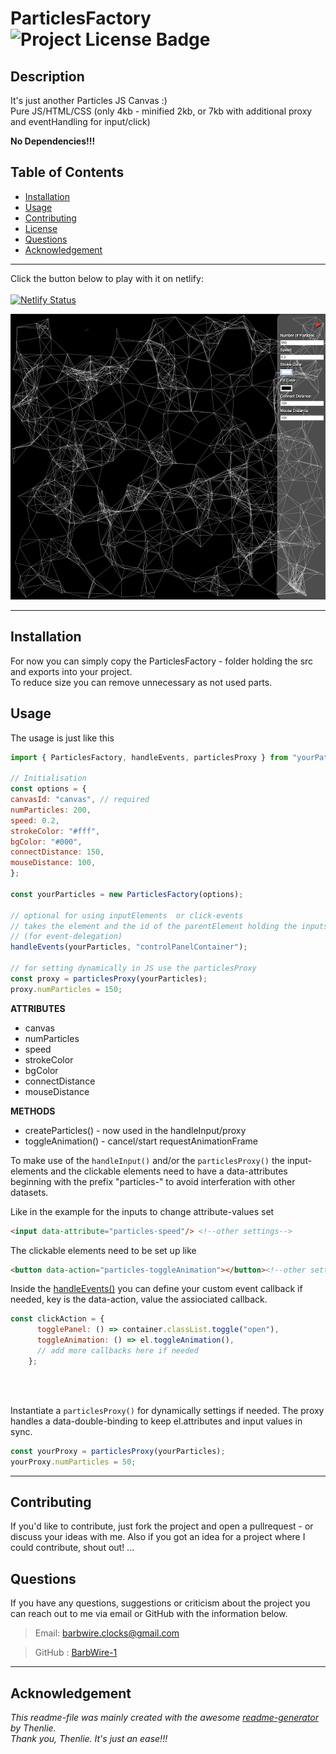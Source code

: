 
  # ParticlesFactory  ![Project License Badge](https://img.shields.io/badge/license-MIT-brightgreen)

  ## Description

  It's just another Particles JS Canvas :)<br>
  Pure JS/HTML/CSS (only 4kb - minified 2kb, or 7kb with additional proxy and eventHandling for input/click)

  **No Dependencies!!!**

  ## Table of Contents

  * [Installation](#Installation)
  * [Usage](#Usage)
  * [Contributing](#Contributing)
  * [License](LICENSE)
  * [Questions](#Questions)
  * [Acknowledgement](#Acknowledgement)

  ***
  Click the button below to play with it on netlify:<br><br>
  [![Netlify Status](https://api.netlify.com/api/v1/badges/ba7818d0-76da-49a3-bd61-e75e9c130101/deploy-status)](https://particles-factory.netlify.app/)

![PartilesFactory_Image](/Particles-Factory.png)
***
## Installation
For now you can simply copy the ParticlesFactory - folder holding the src and exports into your project.<br>
To reduce size you can remove unnecessary as not used parts.


  ## Usage

  The usage is just like this
  ```js
  import { ParticlesFactory, handleEvents, particlesProxy } from "yourPathTo/ParticlesFactory/index.js";

// Initialisation
const options = {
  canvasId: "canvas", // required
  numParticles: 200,
  speed: 0.2,
  strokeColor: "#fff",
  bgColor: "#000",
  connectDistance: 150,
  mouseDistance: 100,
};

const yourParticles = new ParticlesFactory(options);

// optional for using inputElements  or click-events
// takes the element and the id of the parentElement holding the inputs
// (for event-delegation)
handleEvents(yourParticles, "controlPanelContainer");

// for setting dynamically in JS use the particlesProxy
const proxy = particlesProxy(yourParticles);
proxy.numParticles = 150;
```

**ATTRIBUTES**

* canvas
* numParticles
* speed
* strokeColor
* bgColor
* connectDistance
* mouseDistance


**METHODS**

* createParticles() - now used in the handleInput/proxy
* toggleAnimation() - cancel/start requestAnimationFrame


To make use of the `handleInput()` and/or the `particlesProxy()` the input-elements and the clickable elements need to have a data-attributes beginning with the prefix "particles-" to avoid interferation with other datasets.

Like in the example for the inputs to change attribute-values set


```html
<input data-attribute="particles-speed"/> <!--other settings-->
```

The clickable elements need to be set up like

```html
<button data-action="particles-toggleAnimation"></button><!--other settings-->
```

Inside the [handleEvents()](./ParticlesFactory/src/handleEvents.js) you can define your custom event callback if needed, key is the data-action, value the assiociated callback.

```js
const clickAction = {
      togglePanel: () => container.classList.toggle("open"),
      toggleAnimation: () => el.toggleAnimation(),
      // add more callbacks here if needed
    };
```
<br>
<br>

Instantiate a `particlesProxy()` for dynamically settings if needed.
The proxy handles a data-double-binding to keep el.attributes and input values in sync.
```js
const yourProxy = particlesProxy(yourParticles);
yourProxy.numParticles = 50;
```
***
  ## Contributing

If you'd like to contribute, just fork the project and open a pullrequest - or discuss your ideas with me. Also if you got an idea for a project where I could contribute, shout out! ...



## Questions
If you have any questions, suggestions or criticism about the project you can reach out to me via email or GitHub with the information below.

>Email: barbwire.clocks@gmail.com

>GitHub : [BarbWire-1](https://github.com/BarbWire-1)

***

## Acknowledgement
*This readme-file was mainly created with the awesome
[readme-generator](https://github.com/Thenlie/readme-generator) by Thenlie.<br>
Thank you, Thenlie. It's just an ease!!!*
